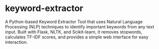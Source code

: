 # keyword-extractor
A Python-based Keyword Extractor Tool that uses Natural Language Processing (NLP) techniques to identify important keywords from any text input. Built with Flask, NLTK, and Scikit-learn, it removes stopwords, calculates TF-IDF scores, and provides a simple web interface for easy interaction.
